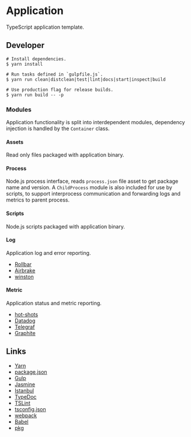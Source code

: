 # Application

TypeScript application template.

## Developer

```Shell
# Install dependencies.
$ yarn install

# Run tasks defined in `gulpfile.js`.
$ yarn run clean|distclean|test|lint|docs|start|inspect|build

# Use production flag for release builds.
$ yarn run build -- -p
```

### Modules

Application functionality is split into interdependent modules, dependency injection is handled by the `Container` class.

#### Assets

Read only files packaged with application binary.

#### Process

Node.js process interface, reads `process.json` file asset to get package name and version. A `ChildProcess` module is also included for use by scripts, to support interprocess communication and forwarding logs and metrics to parent process.

#### Scripts

Node.js scripts packaged with application binary.

#### Log

Application log and error reporting.

-   [Rollbar](https://rollbar.com/)
-   [Airbrake](https://airbrake.io/)
-   [winston](https://github.com/winstonjs/winston)

#### Metric

Application status and metric reporting.

-   [hot-shots](https://github.com/brightcove/hot-shots)
-   [Datadog](https://www.datadoghq.com/)
-   [Telegraf](https://www.influxdata.com/time-series-platform/telegraf/)
-   [Graphite](https://graphiteapp.org/)

## Links

-   [Yarn](https://yarnpkg.com/en/docs/cli/)
-   [package.json](https://docs.npmjs.com/files/package.json)
-   [Gulp](http://gulpjs.com/)
-   [Jasmine](https://jasmine.github.io/)
-   [Istanbul](http://gotwarlost.github.io/istanbul/)
-   [TypeDoc](https://github.com/TypeStrong/typedoc)
-   [TSLint](https://palantir.github.io/tslint/)
-   [tsconfig.json](https://www.typescriptlang.org/docs/handbook/tsconfig-json.html)
-   [webpack](https://webpack.js.org/configuration/)
-   [Babel](https://babeljs.io/)
-   [pkg](https://github.com/zeit/pkg)
